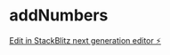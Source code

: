 # addNumbers

[Edit in StackBlitz next generation editor ⚡️](https://stackblitz.com/~/github.com/jaibwii/addNumbers)